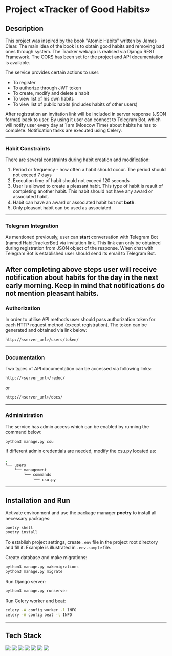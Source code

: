 # Project «Tracker of Good Habits»

## Description

This project was inspired by the book "Atomic Habits" written by James Clear.
The main idea of the book is to obtain good habits and removing bad ones
through system. The Tracker webapp is realised via Django REST Framework. The
CORS has been set for the project and API documentation is available.

The service provides certain actions to user:

- To register
- To authorize through JWT token
- To create, modify and delete a habit
- To view list of his own habits
- To view list of public habits (includes habits of other users)

After registration an invitation link will be included in server response (JSON
format) back to user. By using it user can connect to Telegram Bot, which will
notify user every day at 1 am (Moscow Time) about habits he has to complete.
Notification tasks are executed using Celery.

---

### Habit Constraints

There are several constraints during habit creation and modification:

1. Period or frequency - how often a habit should occur. The period should not
   exceed 7 days
2. Execution time of habit should not exceed 120 seconds
3. User is allowed to create a pleasant habit. This type of habit is result of
   completing another habit. This habit should not have any award or associated
   habit.
4. Habit can have an award or associated habit but not **both**.
5. Only pleasant habit can be used as associated.

---

### Telegram Integration

As mentioned previously, user can **start** conversation with Telegram Bot (named HabitTrackerBot) via invitation link. This link can only be obtained
during registration from JSON object of the response. When chat with Telegram
Bot is established user should send its email to Telegram Bot.

After completing above steps user will receive notification about habits for
the day in the next early morning. Keep in mind that notifications do not
mention pleasant habits.
---

### Authorization

In order to utilise API methods user should pass authorization token for each
HTTP request method (except registration). The token can be generated and
obtained via link below:

```bash
http://<server_url>/users/token/
```

---

### Documentation

Two types of API documentation can be accessed via following links:

```bash
http://<server_url>/redoc/ 
```

or

```bash
http://<server_url>/docs/
```

---

### Administration

The service has admin access which can be enabled by running the command below:

```bash
python3 manage.py csu
```

If different admin credentials are needed, modify the csu.py located as:

```bash
.
└── users
    └── management
        └── commands
            └── csu.py
```

---

## Installation and Run

Activate environment and use the package manager **poetry** to install all
necessary packages:

```bash
poetry shell
poetry install
```

To establish project settings, create <code>.env</code> file in the project
root directory and fill it. Example is illustrated
in <code>.env.sample</code> file.

Create database and make migrations:

```bash
python3 manage.py makemigrations
python3 manage.py migrate
```

Run Django server:

```bash
python3 manage.py runserver
```

Run Celery worker and beat:

```bash
celery -A config worker -l INFO
celery -A config beat -l INFO 
```

---

## Tech Stack
<span>
<img src="https://img.shields.io/badge/rest-blue?style=for-the-badge&logo=REST&logoColor=white" />
<img src="https://img.shields.io/badge/Django-blue?style=for-the-badge&logo=django&logoColor=white" />
<img src="https://img.shields.io/badge/celery-blue?style=for-the-badge&logo=celery&logoColor=white" />
<img src="https://img.shields.io/badge/Python-blue?style=for-the-badge&logo=python&logoColor=white" />
<img src="https://img.shields.io/badge/postgresql-blue?style=for-the-badge&logo=postgresql&logoColor=white" />
<img src="https://img.shields.io/badge/GIT-blue?style=for-the-badge&logo=git&logoColor=white" />
<img src="https://img.shields.io/badge/Poetry-blue?style=for-the-badge&logo=poetry&logoColor=white" />
</span>   
